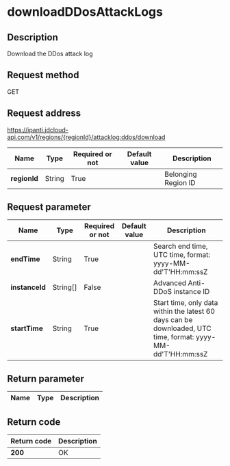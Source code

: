 # downloadDDosAttackLogs


## Description
Download the DDos attack log

## Request method
GET

## Request address
https://ipanti.jdcloud-api.com/v1/regions/{regionId}/attacklog:ddos/download

|Name|Type|Required or not|Default value|Description|
|---|---|---|---|---|
|**regionId**|String|True||Belonging Region ID|

## Request parameter
|Name|Type|Required or not|Default value|Description|
|---|---|---|---|---|
|**endTime**|String|True||Search end time, UTC time, format: yyyy-MM-dd'T'HH:mm:ssZ|
|**instanceId**|String[]|False||Advanced Anti-DDoS instance ID|
|**startTime**|String|True||Start time, only data within the latest 60 days can be downloaded, UTC time, format: yyyy-MM-dd'T'HH:mm:ssZ|


## Return parameter
|Name|Type|Description|
|---|---|---|



## Return code
|Return code|Description|
|---|---|
|**200**|OK|
